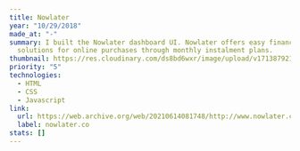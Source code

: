 ```yaml
---
title: Nowlater
year: "10/29/2018"
made_at: "-"
summary: I built the Nowlater dashboard UI. Nowlater offers easy financing
  solutions for online purchases through monthly instalment plans.
thumbnail: https://res.cloudinary.com/ds8bd6wxr/image/upload/v1713879216/my-portfolio/Screenshot_2024-04-23_at_14.28.33_xfd9xl.png
priority: "5"
technologies:
  - HTML
  - CSS
  - Javascript
link:
  url: https://web.archive.org/web/20210614081748/http://www.nowlater.co/
  label: nowlater.co
stats: []
---
```

